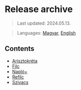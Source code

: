 # Release archive

> Last updated: 2024.05.13.

> Languages: [Magyar](README.md), [English](README_en.md)

## Contents
- [Arisztokréta](Arisztokreta/README_en.md)
- [Filc](Filc/README_en.md)
- [Napló+](Naplo+/README_en.md)
- [Refilc](Refilc/README_en.md)
- [Szivacs](Szivacs/README_en.md)